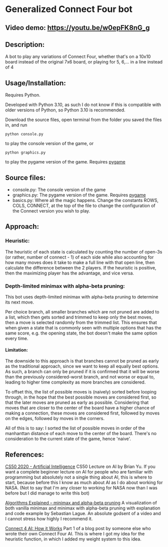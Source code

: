 # Generalized Connect Four bot
## Video demo: https://youtu.be/w0epFK8nG_g
## Description:
A bot to play any variations of Connect Four, whether that's on a 10x10 board instead of the original 7x6 board, or playing for 5, 6,... in a line instead of 4

## Usage/Installation:
Requires Python.

Developed with Python 3.10, as such I do not know if this is compatible with older versions of Python, so Python 3.10 is recommended.

Download the source files, open terminal from the folder you saved the files in, and run
```
python console.py
```
to play the console version of the game, or
```
python graphics.py
```
to play the pygame version of the game. Requires [pygame](https://www.pygame.org/wiki/GettingStarted#Pygame%20Installation)

## Source files:
- console.py: The console version of the game
- graphics.py: The pygame version of the game. Requires [pygame](https://www.pygame.org/wiki/GettingStarted#Pygame%20Installation)
- basics.py: Where all the magic happens. Change the constants ROWS, COLS, CONNECT, at the top of the file to change the configuration of the Connect version you wish to play.

## Approach:

### Heuristic:
The heuristic of each state is calculated by counting the number of open-3s (or rather, number of connect - 1) of each side while also accounting for how many moves does it take to make a full line with that open line, then calculate the difference between the 2 players. If the heuristic is positive, then the maximizing player has the advantage, and vice versa.

### Depth-limited minimax with alpha-beta pruning:
This bot uses depth-limited minimax with alpha-beta pruning to determine its next move.

Per choice branch, all smaller branches which are not pruned are added to a list, which then gets sorted and trimmed to keep only the best moves, then a move is selected randomly from the trimmed list. This ensures that when given a state that is commonly seen with multiple options that has the same score, e.g. the opening state, the bot doesn't make the same option every time.

#### Limitation:
The downside to this approach is that branches cannot be pruned as early as the traditional approach, since we want to keep all equally best options. As such, a branch can only be pruned if it is confirmed that it will be worse than the previously considered-worst branch, and not worse or equal to, leading to higher time complexity as more branches are considered.

To offset this, the list of possible moves is (naively) sorted before looping through, in the hope that the best possible moves are considered first, so that the later moves are pruned as early as possible. Considering that moves that are closer to the center of the board have a higher chance of making a connection, these moves are considered first, followed by moves on the edges, followed by moves in the corners.

All of this is to say: I sorted the list of possible moves in order of the manhanttan distance of each move to the center of the board. There's no consideration to the current state of the game, hence 'naive'.

## References:
[CS50 2020 - Artificial Intelligence](https://youtu.be/eey91kzfOZs) CS50 Lecture on AI by Brian Yu. If you want a complete beginner lecture on AI for people who are familiar with programming but absolutely not a single thing about AI, this is where to start, because before this I know as much about AI as I do about working for NASA. (Not to say that I'm any closer to working for NASA now than I was before but I did manage to write this bot)

[Algorithms Explained – minimax and alpha-beta pruning](https://youtu.be/l-hh51ncgDI) A visualization of both vanilla minimax and minimax with alpha-beta pruning with explanation and code example by Sebastian Lague. An absolute godsent of a video and I cannot stress how highly I recommend it.

[Connect 4 AI: How it Works](https://roadtolarissa.com/connect-4-ai-how-it-works/) Part 1 of a blog post by someone else who wrote their own Connect Four AI. This is where I got my idea for the heuristic function, in which I added my weight system to this idea.